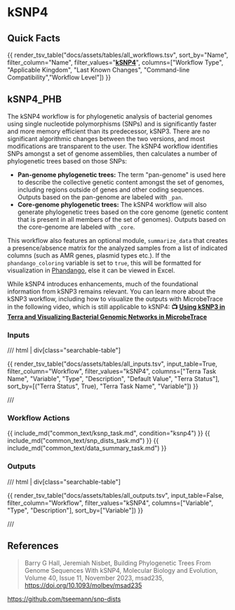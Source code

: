 # kSNP4

## Quick Facts

{{ render_tsv_table("docs/assets/tables/all_workflows.tsv", sort_by="Name", filter_column="Name", filter_values="[**kSNP4**](../workflows/phylogenetic_construction/ksnp4.md)", columns=["Workflow Type", "Applicable Kingdom", "Last Known Changes", "Command-line Compatibility","Workflow Level"]) }}

## kSNP4_PHB

The kSNP4 workflow is for phylogenetic analysis of bacterial genomes using single nucleotide polymorphisms (SNPs) and is significantly faster and more memory efficient than its predecessor, kSNP3. There are no significant algorithmic changes between the two versions, and most modifications are transparent to the user. The kSNP4 workflow identifies SNPs amongst a set of genome assemblies, then calculates a number of phylogenetic trees based on those SNPs:

- **Pan-genome phylogenetic trees:** The term "pan-genome" is used here to describe the collective genetic content amongst the set of genomes, including regions outside of genes and other coding sequences.  Outputs based on the pan-genome are labeled with `_pan`.
- **Core-genome phylogenetic trees:** The kSNP4 workflow will also generate phylogenetic trees based on the core genome (genetic content that is present in all members of the set of genomes). Outputs based on the core-genome are labeled with `_core`.

This workflow also features an optional module, `summarize_data` that creates a presence/absence matrix for the analyzed samples from a list of indicated columns (such as AMR genes, plasmid types etc.). If the `phandango_coloring` variable is set to `true`, this will be formatted for visualization in [Phandango](https://jameshadfield.github.io/phandango/#/), else it can be viewed in Excel.

While kSNP4 introduces enhancements, much of the foundational information from kSNP3 remains relevant. You can learn more about the kSNP3 workflow, including how to visualize the outputs with MicrobeTrace in the following video, which is still applicable to kSNP4: **📺 [Using kSNP3 in Terra and Visualizing Bacterial Genomic Networks in MicrobeTrace](https://www.youtube.com/watch?v=iRpNDun46R8)**

### Inputs

/// html | div[class="searchable-table"]

{{ render_tsv_table("docs/assets/tables/all_inputs.tsv", input_table=True, filter_column="Workflow", filter_values="kSNP4", columns=["Terra Task Name", "Variable", "Type", "Description", "Default Value", "Terra Status"], sort_by=[("Terra Status", True), "Terra Task Name", "Variable"]) }}

///

### Workflow Actions

{{ include_md("common_text/ksnp_task.md", condition="ksnp4") }}
{{ include_md("common_text/snp_dists_task.md") }}
{{ include_md("common_text/data_summary_task.md") }}

### Outputs

/// html | div[class="searchable-table"]

{{ render_tsv_table("docs/assets/tables/all_outputs.tsv", input_table=False, filter_column="Workflow", filter_values="kSNP4", columns=["Variable", "Type", "Description"], sort_by=["Variable"]) }}

///

## References

>Barry G Hall, Jeremiah Nisbet, Building Phylogenetic Trees From Genome Sequences With kSNP4, Molecular Biology and Evolution, Volume 40, Issue 11, November 2023, msad235, <https://doi.org/10.1093/molbev/msad235>
<!-- -->
<https://github.com/tseemann/snp-dists>
